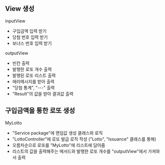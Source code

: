 ## View 생성
inputView
- 구입금액 입력 받기
- 당첨 번호 입력 받기
- 보너스 번호 입력 받기

outputView
- 빈칸 출력
- 발행한 로또 개수 출력
- 발행된 로또 리스트 출력
- 에러메시지를 받아 출력
- "당첨 통계", "---" 출력
- "Result"의 값을 받아 결과값 출력

## 구입금액을 통한 로또 생성
MyLotto
- "Service package"에 랜덤값 생성 클래스와 로직
- "LottoController"에 로또 발급 로직 작성 ("Lotto", "Issuance" 클래스를 통해)
- 오름차순으로 로또를 "MyLotto"에 리스트에 담아줌
- 리스트의 값을 출력해주는 메서드와 발행한 로또 개수를 "outputView"에서 가져와서 출력